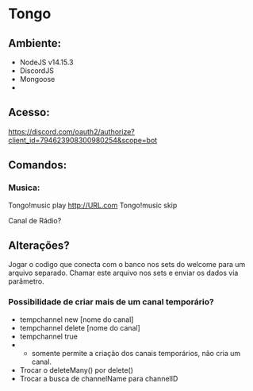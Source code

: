 # Tongo

## Ambiente: 
- NodeJS v14.15.3
- DiscordJS
- Mongoose
- 

## Acesso:
https://discord.com/oauth2/authorize?client_id=794623908300980254&scope=bot

## Comandos:
### Musica:
Tongo!music play http://URL.com
Tongo!music skip


Canal de Rádio?


## Alterações?
Jogar o codigo que conecta com o banco nos sets do welcome para um arquivo separado. 
Chamar este arquivo nos sets e enviar os dados via parâmetro.

### Possibilidade de criar mais de um canal temporário?
- tempchannel new [nome do canal]
- tempchannel delete [nome do canal]
- tempchannel true 
- - somente permite a criação dos canais temporários, não cria um canal.
- Trocar o deleteMany() por delete()
- Trocar a busca de channelName para channelID


